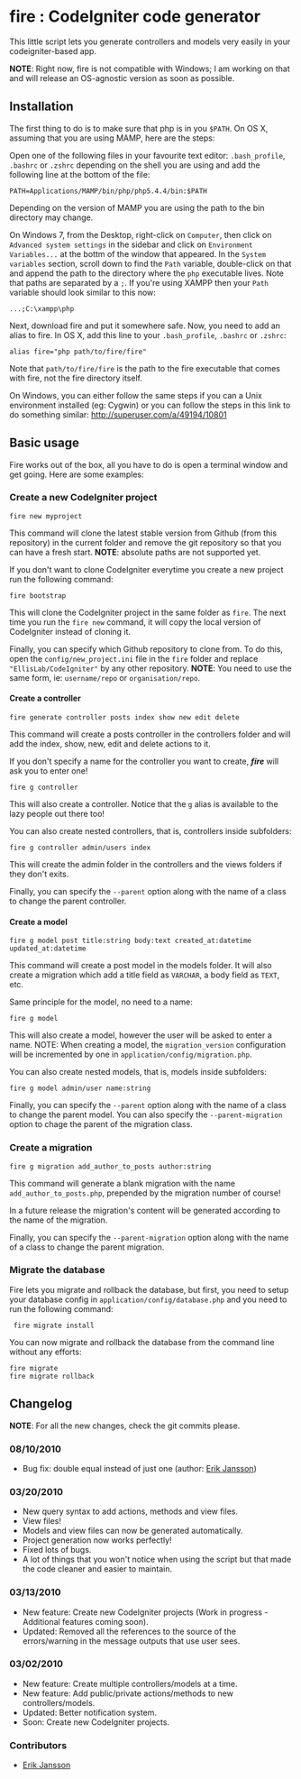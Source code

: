 # fire : CodeIgniter code generator
This little script lets you generate controllers and models very easily in your codeigniter-based app.

**NOTE**: Right now, fire is not compatible with Windows; I am working
on that and will release an OS-agnostic version as soon as possible.

## Installation
The first thing to do is to make sure that php is in you `$PATH`. On OS
X, assuming that you are using MAMP, here are the steps:

Open one of the following files in your favourite text editor: `.bash_profile`,
`.bashrc` or `.zshrc` depending on the shell you are using and add the following
line at the bottom of the file:

    PATH=Applications/MAMP/bin/php/php5.4.4/bin:$PATH

Depending on the version of MAMP you are using the path to the bin
directory may change.

On Windows 7, from the Desktop, right-click on `Computer`, then click on
`Advanced system settings` in the sidebar and click on `Environment
Variables...` at the bottm of the window that appeared. In the `System
variables` section, scroll down to find the `Path` variable,
double-click on that and append the path to the directory where the
`php` executable lives. Note that paths are separated by a `;`. If
you're using XAMPP then your `Path` variable should look similar to this
now:

    ...;C:\xampp\php

Next, download fire and put it somewhere safe. Now, you need to add an alias to fire.
In OS X, add this line to your `.bash_profile`, `.bashrc` or `.zshrc`:

    alias fire="php path/to/fire/fire"

Note that `path/to/fire/fire` is the path to the fire executable that
comes with fire, not the fire directory itself.

On Windows, you can either follow the same steps if you can a Unix
environment installed (eg: Cygwin) or you can follow the steps in this
link to do something similar: http://superuser.com/a/49194/10801

## Basic usage
Fire works out of the box, all you have to do is open a terminal window
and get going. Here are some examples:

### Create a new CodeIgniter project

    fire new myproject

This command will clone the latest stable version from Github (from this
repository) in the current folder and remove the git repository so that
you can have a fresh start. **NOTE**: absolute paths are not supported
yet.

If you don't want to clone CodeIgniter everytime you create a new
project run the following command:

    fire bootstrap

This will clone the CodeIgniter project in the same folder as `fire`.
The next time you run the `fire new` command, it will copy the local
version of CodeIgniter instead of cloning it.

Finally, you can specify which Github repository to clone from. To do
this, open the `config/new_project.ini` file in the `fire` folder and
replace `"EllisLab/CodeIgniter"` by any other repository. **NOTE**: You
need to use the same form, ie: `username/repo` or `organisation/repo`.

#### Create a controller

    fire generate controller posts index show new edit delete

This command will create a posts controller in the controllers folder
and will add the index, show, new, edit and delete actions to it.

If you don't specify a name for the controller you want to create, ***fire*** will ask you to enter one!

    fire g controller

This will also create a controller. Notice that the `g` alias is
available to the lazy people out there too!

You can also create nested controllers, that is, controllers inside
subfolders:

    fire g controller admin/users index

This will create the admin folder in the controllers and the views
folders if they don't exits.

Finally, you can specify the `--parent` option along with the name of a
class to change the parent controller.

#### Create a model

    fire g model post title:string body:text created_at:datetime updated_at:datetime

This command will create a post model in the models folder. It will also
create a migration which add a title field as `VARCHAR`, a body field as
`TEXT`, etc.

Same principle for the model, no need to a name:

    fire g model

This will also create a model, however the user will be asked to enter a
name. NOTE: When creating a model, the `migration_version` configuration
will be incremented by one in `application/config/migration.php`.

You can also create nested models, that is, models inside subfolders:

    fire g model admin/user name:string

Finally, you can specify the `--parent` option along with the name of a
class to change the parent model. You can also specify the
`--parent-migration` option to chage the parent of the migration class.

### Create a migration

    fire g migration add_author_to_posts author:string

This command will generate a blank migration with the name
`add_author_to_posts.php`, prepended by the migration number of course!

In a future release the migration's content will be generated according
to the name of the migration.

Finally, you can specify the `--parent-migration` option along with the name of a
class to change the parent migration.

### Migrate the database

Fire lets you migrate and rollback the database, but first, you need to
setup your database config in `application/config/database.php` and you
need to run the following command:

     fire migrate install

You can now migrate and rollback the database from the command line
without any efforts:

    fire migrate
    fire migrate rollback

## Changelog

**NOTE**: For all the new changes, check the git commits please.

### 08/10/2010
* Bug fix: double equal instead of just one (author: [Erik Jansson](http://github.com/Meldanya))

### 03/20/2010
* New query syntax to add actions, methods and view files.
* View files!
* Models and view files can now be generated automatically.
* Project generation now works perfectly!
* Fixed lots of bugs.
* A lot of things that you won't notice when using the script but that made the code cleaner and easier to maintain.

### 03/13/2010
* New feature: Create new CodeIgniter projects (Work in progress - Additional features coming soon).
* Updated: Removed all the references to the source of the errors/warning in the message outputs that use user sees.

### 03/02/2010
* New feature: Create multiple controllers/models at a time.
* New feature: Add public/private actions/methods to new controllers/models.
* Updated: Better notification system.
* Soon: Create new CodeIgniter projects.

### Contributors

* [Erik Jansson](http://github.com/Meldanya)
